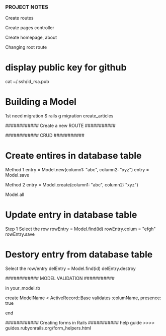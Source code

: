 
### PROJECT NOTES ###

Create routes

Create pages controller

Create homepage, about

Changing root route

# display public key for github
cat ~/.ssh/id_rsa.pub

# Building a Model
1st need migration
$ rails g migration create_articles


############ Create a new ROUTE ###########



############ CRUD ###########

# Create entires in database table
Method 1
entry = Model.new(column1: "abc", column2: "xyz")
entry = Model.save

Method 2
entry = Model.create(column1: "abc", column2: "xyz")

Model.all

# Update entry in database table
Step 1
Select the row
rowEntry = Model.find(id)
rowEntry.colum = "efgh"
rowEntry.save

# Destory entry from database table
Select the row/entry
delEntry = Model.find(id)
delEntry.destroy

############ MODEL VALIDATION ###########

in your_model.rb

create ModelName < ActiveRecord::Base
	validates :columName, presence: true


end


############ Creating forms in Rails ###########
help guide >>>> guides.rubyonrails.org/form_helpers.html